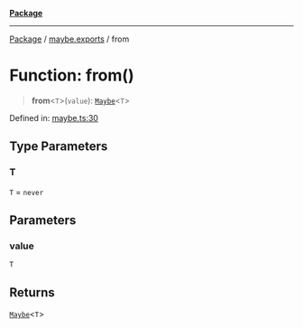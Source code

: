 [**Package**](../../README.md)

***

[Package](../../modules.md) / [maybe.exports](../README.md) / from

# Function: from()

> **from**\<`T`\>(`value`): [`Maybe`](../type-aliases/Maybe.md)\<`T`\>

Defined in: [maybe.ts:30](https://github.com/AlexXanderGrib/monads-io/blob/88cc2f22cfbd8717d7e52da6913dd270216344b1/src/maybe.ts#L30)

## Type Parameters

### T

`T` = `never`

## Parameters

### value

`T`

## Returns

[`Maybe`](../type-aliases/Maybe.md)\<`T`\>
